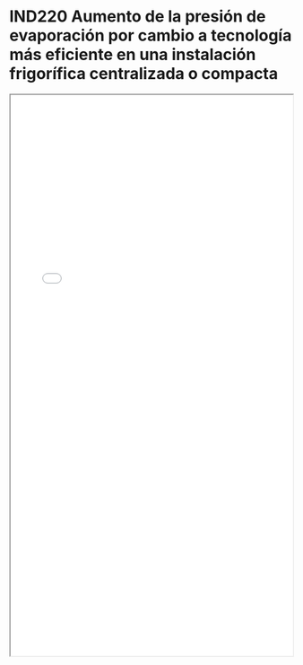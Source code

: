 # IND220  Aumento de la presión de evaporación por cambio a tecnología más eficiente en una instalación frigorífica centralizada o compacta

<iframe src="../IND220  Aumento de la presión de evaporación por cambio a tecnología más eficiente en una instalación frigorífica centralizada o compacta.pdf" width="100%" height="1000px"></iframe>
